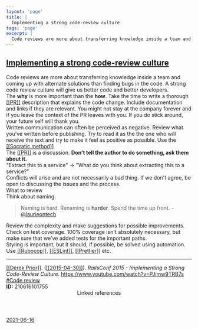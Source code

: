 ```yaml
---
layout: 'page'
title: |
  Implementing a strong code-review culture
tags: 'page'
excerpt: |
  Code reviews are more about transferring knowledge inside a team and coming up with alternate solutions than finding bugs in the code. A strong code review culture will give us better code and better developers.
---
```


<h2 class="text-3xl font-semibold mb-4"><a class="rounded-sm focus:outline-none focus:ring-2 focus:ring-offset-2 dark:focus:ring-offset-gray-900 dark:focus:ring-pink-400 focus:ring-pink-700" href="/pages/implementing-a-strong-code-review-culture">Implementing a strong code-review culture</a></h2>

<div class="space-y-3">
<div class="element-block ml-0"><div class="flex-1">Code reviews are more about transferring knowledge inside a team and coming up with alternate solutions than finding bugs in the code. A strong code review culture will give us better code and better developers.</div></div>

<div class="element-block ml-0"><div class="flex-1">The <strong class="text-rose-600 dark:text-rose-400">why</strong> is more important than the <strong class="text-rose-600 dark:text-rose-400">how</strong>. Take the time to write a thorough <a class="text-teal-700 dark:text-teal-400 rounded-sm group focus:outline-none focus:ring-2 focus:ring-offset-2 dark:focus:ring-offset-gray-900 dark:focus:ring-pink-400 focus:ring-pink-700" href="/pages/pr"><span class="text-gray-300 dark:text-gray-500 group-hover:text-teal-900">[[</span>PR<span class="text-gray-300 dark:text-gray-500 group-hover:text-teal-900">]]</span></a> description that explains the code change. Include documentation and links if they are relevant. You might not stay at the company forever and if you leave the context of the PR leaves with you. If you do stick around, your future self will thank you.</div></div>

<div class="element-block ml-0"><div class="flex-1">Written communication can often be perceived as negative. Review what you've written before publishing. Try to read it as the the one who will receive the text and try to make it feel as positive as possible. Use the <a class="text-teal-700 dark:text-teal-400 rounded-sm group focus:outline-none focus:ring-2 focus:ring-offset-2 dark:focus:ring-offset-gray-900 dark:focus:ring-pink-400 focus:ring-pink-700" href="/pages/socratic-method"><span class="text-gray-300 dark:text-gray-500 group-hover:text-teal-900">[[</span>Socratic method<span class="text-gray-300 dark:text-gray-500 group-hover:text-teal-900">]]</span></a></div></div>

<div class="element-block ml-0"><div class="flex-1">The <a class="text-teal-700 dark:text-teal-400 rounded-sm group focus:outline-none focus:ring-2 focus:ring-offset-2 dark:focus:ring-offset-gray-900 dark:focus:ring-pink-400 focus:ring-pink-700" href="/pages/pr"><span class="text-gray-300 dark:text-gray-500 group-hover:text-teal-900">[[</span>PR<span class="text-gray-300 dark:text-gray-500 group-hover:text-teal-900">]]</span></a> is a discussion. <strong class="text-rose-600 dark:text-rose-400">Don't tell the author to do something, ask them about it.</strong></div></div>

<div class="element-block ml-4"><div class="flex-1">"Extract this to a service" -> "What do you think about extracting this to a service?"</div></div>



<div class="element-block ml-0"><div class="flex-1">Conflicts will arise and are not necessarily a bad thing. If we don't agree, be open to discussing the issues and the process.</div></div>

<div class="element-block ml-0"><div class="flex-1">What to review</div></div>

<div class="element-block ml-4"><div class="flex-1">Think about naming.</div></div>

<div class="element-block ml-8"><div class="flex-1"><blockquote class="bg-gray-100 border-l-4 border-indigo-600 dark:border-indigo-400 dark:bg-gray-800 p-4">Naming is hard. Renaming is <strong class="text-rose-600 dark:text-rose-400">harder</strong>. Spend the time up front. - <a class="text-indigo-600 dark:text-indigo-400 rounded-sm focus:outline-none focus:ring-2 focus:ring-offset-2 dark:focus:ring-offset-gray-900 dark:focus:ring-pink-400 focus:ring-pink-700" href="https://twitter.com/laurieontech/status/1402313492162613252" target="_blank" rel="noopener noreferrer">@laurieontech</a></blockquote></div></div>



<div class="element-block ml-4"><div class="flex-1">Review the complexity and make suggestions for possible improvements.</div></div>

<div class="element-block ml-4"><div class="flex-1">Check on test coverage. 100% coverage isn't absolutely necessary, but make sure that we've added tests for the important paths.</div></div>



<div class="element-block ml-0"><div class="flex-1">Styling is important, but it should, if possible, be solved using automation. Use <a class="text-teal-700 dark:text-teal-400 rounded-sm group focus:outline-none focus:ring-2 focus:ring-offset-2 dark:focus:ring-offset-gray-900 dark:focus:ring-pink-400 focus:ring-pink-700" href="/pages/rubocop"><span class="text-gray-300 dark:text-gray-500 group-hover:text-teal-900">[[</span>Rubocop<span class="text-gray-300 dark:text-gray-500 group-hover:text-teal-900">]]</span></a>, <a class="text-teal-700 dark:text-teal-400 rounded-sm group focus:outline-none focus:ring-2 focus:ring-offset-2 dark:focus:ring-offset-gray-900 dark:focus:ring-pink-400 focus:ring-pink-700" href="/pages/eslint"><span class="text-gray-300 dark:text-gray-500 group-hover:text-teal-900">[[</span>ESLint<span class="text-gray-300 dark:text-gray-500 group-hover:text-teal-900">]]</span></a>, <a class="text-teal-700 dark:text-teal-400 rounded-sm group focus:outline-none focus:ring-2 focus:ring-offset-2 dark:focus:ring-offset-gray-900 dark:focus:ring-pink-400 focus:ring-pink-700" href="/pages/prettier"><span class="text-gray-300 dark:text-gray-500 group-hover:text-teal-900">[[</span>Prettier<span class="text-gray-300 dark:text-gray-500 group-hover:text-teal-900">]]</span></a> etc.</div></div>

<hr class="border-gray-700 !my-5" />

<div class="element-block ml-0"><div class="flex-1"><a class="text-teal-700 dark:text-teal-400 rounded-sm group focus:outline-none focus:ring-2 focus:ring-offset-2 dark:focus:ring-offset-gray-900 dark:focus:ring-pink-400 focus:ring-pink-700" href="/pages/derek-prior"><span class="text-gray-300 dark:text-gray-500 group-hover:text-teal-900">[[</span>Derek Prior<span class="text-gray-300 dark:text-gray-500 group-hover:text-teal-900">]]</span></a>. (<a class="text-teal-700 dark:text-teal-400 rounded-sm group focus:outline-none focus:ring-2 focus:ring-offset-2 dark:focus:ring-offset-gray-900 dark:focus:ring-pink-400 focus:ring-pink-700" href="/journals/2015-04-30"><span class="text-gray-300 dark:text-gray-500 group-hover:text-teal-900">[[</span>2015-04-30<span class="text-gray-300 dark:text-gray-500 group-hover:text-teal-900">]]</span></a>). <em>RailsConf 2015 - Implementing a Strong Code-Review Culture</em>. <a class="text-indigo-600 dark:text-indigo-400 rounded-sm focus:outline-none focus:ring-2 focus:ring-offset-2 dark:focus:ring-offset-gray-900 dark:focus:ring-pink-400 focus:ring-pink-700" href="https://www.youtube.com/watch?v=PJjmw9TRB7s" target="_blank" rel="noopener noreferrer">https://www.youtube.com/watch?v=PJjmw9TRB7s</a></div></div>

<div class="element-block ml-0"><div class="flex-1"><a class="dark:text-gray-400 text-gray-500" href="/pages/code-review">#Code review</a></div></div>

<div class="element-block ml-0"><div class="flex-1"><strong class="text-rose-600 dark:text-rose-400">ID:</strong> 210616101755</div></div>
</div>


<section class="mt-8 space-y-2">
<header class="text-gray-500 dark:text-gray-400">Linked references</header>
<a class="block bg-gray-100 dark:bg-gray-800 p-4 rounded text-teal-700 dark:text-teal-400 focus:outline-none focus:ring-2 focus:ring-offset-2 dark:focus:ring-offset-gray-900 focus:ring-teal-700 dark:focus:ring-teal-400 hover:ring-2 hover:ring-offset-2 dark:hover:ring-offset-gray-900 dark:hover:ring-teal-400 hover:ring-teal-700" href="/journals/2021-06-16">2021-06-16</a>
  </section>
